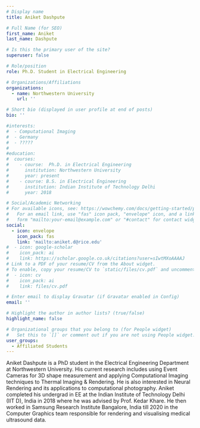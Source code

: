 ```yaml
---
# Display name
title: Aniket Dashpute

# Full Name (for SEO)
first_name: Aniket
last_name: Dashpute

# Is this the primary user of the site?
superuser: false

# Role/position
role: Ph.D. Student in Electrical Engineering

# Organizations/Affiliations
organizations:
  - name: Northwestern University
    url: ''

# Short bio (displayed in user profile at end of posts)
bio: ''

#interests:
#  - Computational Imaging
#  - Germany
#  - ????? 
#  
#education:
#  courses:
#    - course:  Ph.D. in Electrical Engineering
#      institution: Northwestern University
#      year: present
#    - course: B.S. in Electrical Engineering
#      institution: Indian Institute of Technology Delhi
#      year: 2018

# Social/Academic Networking
# For available icons, see: https://wowchemy.com/docs/getting-started/page-builder/#icons
#   For an email link, use "fas" icon pack, "envelope" icon, and a link in the
#   form "mailto:your-email@example.com" or "#contact" for contact widget.
social:
  - icon: envelope
    icon_pack: fas
    link: 'mailto:aniket.d@rice.edu'
#  - icon: google-scholar
#    icon_pack: ai
#    link: https://scholar.google.co.uk/citations?user=sIwtMXoAAAAJ
# Link to a PDF of your resume/CV from the About widget.
# To enable, copy your resume/CV to `static/files/cv.pdf` and uncomment the lines below.
#  - icon: cv
#    icon_pack: ai
#    link: files/cv.pdf

# Enter email to display Gravatar (if Gravatar enabled in Config)
email: ''

# Highlight the author in author lists? (true/false)
highlight_name: false

# Organizational groups that you belong to (for People widget)
#   Set this to `[]` or comment out if you are not using People widget.
user_groups:
  - Affiliated Students
---
```


Aniket Dashpute is a PhD student in the Electrical Engineering Department at Northwestern University. His current research includes using Event Cameras for 3D shape measurement and applying Computational Imaging techniques to Thermal Imaging & Rendering. He is also interested in Neural Rendering and its applications to computational photography. Aniket completed his undergrad in EE at the Indian Institute of Technology Delhi (IIT D), India in 2018 where he was advised by Prof. Kedar Khare. He then worked in Samsung Research Institute Bangalore, India till 2020 in the Computer Graphics team responsible for rendering and visualising medical ultrasound data.


